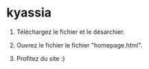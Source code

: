 # kyassia

1. Téléchargez le fichier et le désarchier. 

2. Ouvrez le fichier le fichier "homepage.html".

3. Profitez du site :)

